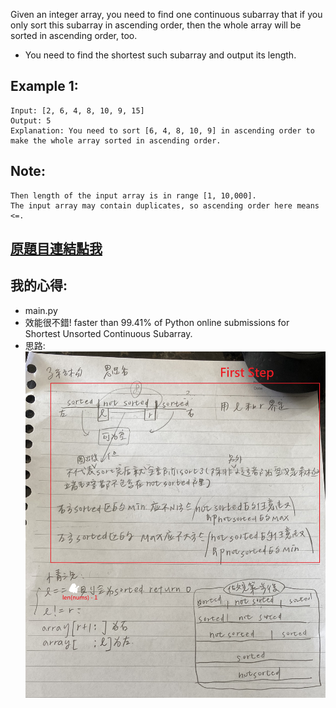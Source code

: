 Given an integer array, you need to find one continuous subarray that if you only sort this subarray in ascending order, then the whole array will be sorted in ascending order, too.

* You need to find the shortest such subarray and output its length.

## Example 1:
	Input: [2, 6, 4, 8, 10, 9, 15]
	Output: 5
	Explanation: You need to sort [6, 4, 8, 10, 9] in ascending order to make the whole array sorted in ascending order.

## Note:
	Then length of the input array is in range [1, 10,000].
	The input array may contain duplicates, so ascending order here means <=.

## [原題目連結點我](https://leetcode.com/problems/shortest-unsorted-continuous-subarray/)

## 我的心得:
* main.py
* 效能很不錯! faster than 99.41% of Python online submissions for Shortest Unsorted Continuous Subarray.
* 思路:  
![a](./image0.jpeg)